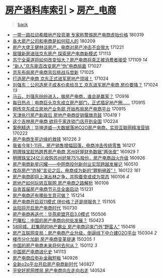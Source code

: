 [房产语料库索引](../../README.md)  > [房产_电商](房产_电商.md)
====
> [back](../README.md)

- [一带一路拉动希腊地产投资潮 专家称警惕房产电商虚抬价格](http://jkwz.applinzi.com/ittc/7082096104340718609.html#%E4%B8%80%E5%B8%A6%E4%B8%80%E8%B7%AF%E6%8B%89%E5%8A%A8%E5%B8%8C%E8%85%8A%E5%9C%B0%E4%BA%A7%E6%8A%95%E8%B5%84%E6%BD%AE+%E4%B8%93%E5%AE%B6%E7%A7%B0%E8%AD%A6%E6%83%95%E6%88%BF%E4%BA%A7%E7%94%B5%E5%95%86%E8%99%9A%E6%8A%AC%E4%BB%B7%E6%A0%BC) 180319  
- [各大房产公司和电商是如何招人的](http://jkwz.applinzi.com/ittc/7062471644151284743.html#%E5%90%84%E5%A4%A7%E6%88%BF%E4%BA%A7%E5%85%AC%E5%8F%B8%E5%92%8C%E7%94%B5%E5%95%86%E6%98%AF%E5%A6%82%E4%BD%95%E6%8B%9B%E4%BA%BA%E7%9A%84) 180209  
- [房产大佬王健林谈房产，电商对房产冲击不会很大](http://jkwz.applinzi.com/ittc/7049256976641426449.html#%E6%88%BF%E4%BA%A7%E5%A4%A7%E4%BD%AC%E7%8E%8B%E5%81%A5%E6%9E%97%E8%B0%88%E6%88%BF%E4%BA%A7%EF%BC%8C%E7%94%B5%E5%95%86%E5%AF%B9%E6%88%BF%E4%BA%A7%E5%86%B2%E5%87%BB%E4%B8%8D%E4%BC%9A%E5%BE%88%E5%A4%A7) 171221  
- [居理新房进驻京东房产 探索房产电商新模式](http://jkwz.applinzi.com/ittc/7035442131022382096.html#%E5%B1%85%E7%90%86%E6%96%B0%E6%88%BF%E8%BF%9B%E9%A9%BB%E4%BA%AC%E4%B8%9C%E6%88%BF%E4%BA%A7+%E6%8E%A2%E7%B4%A2%E6%88%BF%E4%BA%A7%E7%94%B5%E5%95%86%E6%96%B0%E6%A8%A1%E5%BC%8F) 171113  
- [苏宁全渠道将如何改变恒大？房产电商将真正被消费者接受](http://jkwz.applinzi.com/ittc/7033933471674795025.html#%E8%8B%8F%E5%AE%81%E5%85%A8%E6%B8%A0%E9%81%93%E5%B0%86%E5%A6%82%E4%BD%95%E6%94%B9%E5%8F%98%E6%81%92%E5%A4%A7%EF%BC%9F%E6%88%BF%E4%BA%A7%E7%94%B5%E5%95%86%E5%B0%86%E7%9C%9F%E6%AD%A3%E8%A2%AB%E6%B6%88%E8%B4%B9%E8%80%85%E6%8E%A5%E5%8F%97) 171109 *14* 
- [“新人”京东能否改变房产“伪”电商局面](http://jkwz.applinzi.com/ittc/7029178832807003153.html#%E2%80%9C%E6%96%B0%E4%BA%BA%E2%80%9D%E4%BA%AC%E4%B8%9C%E8%83%BD%E5%90%A6%E6%94%B9%E5%8F%98%E6%88%BF%E4%BA%A7%E2%80%9C%E4%BC%AA%E2%80%9D%E7%94%B5%E5%95%86%E5%B1%80%E9%9D%A2) 171027  
- [京东布局房产电商背后挑战与尝新](http://jkwz.applinzi.com/ittc/7028407851490477072.html#%E4%BA%AC%E4%B8%9C%E5%B8%83%E5%B1%80%E6%88%BF%E4%BA%A7%E7%94%B5%E5%95%86%E8%83%8C%E5%90%8E%E6%8C%91%E6%88%98%E4%B8%8E%E5%B0%9D%E6%96%B0) 171025  
- [打造房产电商 京东正式进军房地产领域！](http://jkwz.applinzi.com/ittc/7028121249644020752.html#%E6%89%93%E9%80%A0%E6%88%BF%E4%BA%A7%E7%94%B5%E5%95%86+%E4%BA%AC%E4%B8%9C%E6%AD%A3%E5%BC%8F%E8%BF%9B%E5%86%9B%E6%88%BF%E5%9C%B0%E4%BA%A7%E9%A2%86%E5%9F%9F%EF%BC%81) 171024  
- [刘强东：公司造房子成本价卖给员工 京东进军房产电商 房价要降？](http://jkwz.applinzi.com/ittc/7028112934314705936.html#%E5%88%98%E5%BC%BA%E4%B8%9C%EF%BC%9A%E5%85%AC%E5%8F%B8%E9%80%A0%E6%88%BF%E5%AD%90%E6%88%90%E6%9C%AC%E4%BB%B7%E5%8D%96%E7%BB%99%E5%91%98%E5%B7%A5+%E4%BA%AC%E4%B8%9C%E8%BF%9B%E5%86%9B%E6%88%BF%E4%BA%A7%E7%94%B5%E5%95%86+%E6%88%BF%E4%BB%B7%E8%A6%81%E9%99%8D%EF%BC%9F) 171024 *13* 
- [马云、刘强东纷纷进入，做房产电商，谁会是赢家？](http://jkwz.applinzi.com/ittc/7014043221301396496.html#%E9%A9%AC%E4%BA%91%E3%80%81%E5%88%98%E5%BC%BA%E4%B8%9C%E7%BA%B7%E7%BA%B7%E8%BF%9B%E5%85%A5%EF%BC%8C%E5%81%9A%E6%88%BF%E4%BA%A7%E7%94%B5%E5%95%86%EF%BC%8C%E8%B0%81%E4%BC%9A%E6%98%AF%E8%B5%A2%E5%AE%B6%EF%BC%9F) 170916  
- [每日热点｜电商巨头京东成立房产部门，正式插足地产圈……](http://jkwz.applinzi.com/ittc/7013488759159653137.html#%E6%AF%8F%E6%97%A5%E7%83%AD%E7%82%B9%EF%BD%9C%E7%94%B5%E5%95%86%E5%B7%A8%E5%A4%B4%E4%BA%AC%E4%B8%9C%E6%88%90%E7%AB%8B%E6%88%BF%E4%BA%A7%E9%83%A8%E9%97%A8%EF%BC%8C%E6%AD%A3%E5%BC%8F%E6%8F%92%E8%B6%B3%E5%9C%B0%E4%BA%A7%E5%9C%88%E2%80%A6%E2%80%A6) 170915  
- [网传京东成立房地产业务部 开始布局房产电商平台](http://jkwz.applinzi.com/ittc/7013482025775006737.html#%E7%BD%91%E4%BC%A0%E4%BA%AC%E4%B8%9C%E6%88%90%E7%AB%8B%E6%88%BF%E5%9C%B0%E4%BA%A7%E4%B8%9A%E5%8A%A1%E9%83%A8+%E5%BC%80%E5%A7%8B%E5%B8%83%E5%B1%80%E6%88%BF%E4%BA%A7%E7%94%B5%E5%95%86%E5%B9%B3%E5%8F%B0) 170915  
- [天津执行房产新政后 房地产电商促销偃旗息鼓](http://jkwz.applinzi.com/ittc/6958267236237181957.html#%E5%A4%A9%E6%B4%A5%E6%89%A7%E8%A1%8C%E6%88%BF%E4%BA%A7%E6%96%B0%E6%94%BF%E5%90%8E+%E6%88%BF%E5%9C%B0%E4%BA%A7%E7%94%B5%E5%95%86%E4%BF%83%E9%94%80%E5%81%83%E6%97%97%E6%81%AF%E9%BC%93) 170419 *1* 
- [这个吉林房产电商 欲将千家连锁门店开到全国](http://jkwz.applinzi.com/ittc/6937839236073128965.html#%E8%BF%99%E4%B8%AA%E5%90%89%E6%9E%97%E6%88%BF%E4%BA%A7%E7%94%B5%E5%95%86+%E6%AC%B2%E5%B0%86%E5%8D%83%E5%AE%B6%E8%BF%9E%E9%94%81%E9%97%A8%E5%BA%97%E5%BC%80%E5%88%B0%E5%85%A8%E5%9B%BD) 170224  
- [案例精选｜华坤道威—大数据落地O2O房产电商，实现互联网精准营销](http://jkwz.applinzi.com/ittc/6937460578368095236.html#%E6%A1%88%E4%BE%8B%E7%B2%BE%E9%80%89%EF%BD%9C%E5%8D%8E%E5%9D%A4%E9%81%93%E5%A8%81%E2%80%94%E5%A4%A7%E6%95%B0%E6%8D%AE%E8%90%BD%E5%9C%B0O2O%E6%88%BF%E4%BA%A7%E7%94%B5%E5%95%86%EF%BC%8C%E5%AE%9E%E7%8E%B0%E4%BA%92%E8%81%94%E7%BD%91%E7%B2%BE%E5%87%86%E8%90%A5%E9%94%80) 170222  
- [房产电商生死边缘的救赎](http://jkwz.applinzi.com/ittc/6916040073178252292.html#%E6%88%BF%E4%BA%A7%E7%94%B5%E5%95%86%E7%94%9F%E6%AD%BB%E8%BE%B9%E7%BC%98%E7%9A%84%E6%95%91%E8%B5%8E) 161226 *3* 
- [我省今年1-11月，房产销售增幅回落，电商冲击传统零售](http://jkwz.applinzi.com/ittc/6912526349087802373.html#%E6%88%91%E7%9C%81%E4%BB%8A%E5%B9%B41-11%E6%9C%88%EF%BC%8C%E6%88%BF%E4%BA%A7%E9%94%80%E5%94%AE%E5%A2%9E%E5%B9%85%E5%9B%9E%E8%90%BD%EF%BC%8C%E7%94%B5%E5%95%86%E5%86%B2%E5%87%BB%E4%BC%A0%E7%BB%9F%E9%9B%B6%E5%94%AE) 161217  
- [明牌珠宝趁热跨界房产电商 苏州好屋财务数据“两张皮”](http://jkwz.applinzi.com/ittc/6883086721872299012.html#%E6%98%8E%E7%89%8C%E7%8F%A0%E5%AE%9D%E8%B6%81%E7%83%AD%E8%B7%A8%E7%95%8C%E6%88%BF%E4%BA%A7%E7%94%B5%E5%95%86+%E8%8B%8F%E5%B7%9E%E5%A5%BD%E5%B1%8B%E8%B4%A2%E5%8A%A1%E6%95%B0%E6%8D%AE%E2%80%9C%E4%B8%A4%E5%BC%A0%E7%9A%AE%E2%80%9D) 160929 *1* 
- [明牌珠宝24亿元收购苏州好屋75%股份，房产电商战火升级](http://jkwz.applinzi.com/ittc/6882249416483800068.html#%E6%98%8E%E7%89%8C%E7%8F%A0%E5%AE%9D24%E4%BA%BF%E5%85%83%E6%94%B6%E8%B4%AD%E8%8B%8F%E5%B7%9E%E5%A5%BD%E5%B1%8B75%25%E8%82%A1%E4%BB%BD%EF%BC%8C%E6%88%BF%E4%BA%A7%E7%94%B5%E5%95%86%E6%88%98%E7%81%AB%E5%8D%87%E7%BA%A7) 160926  
- [房产电商新星闪耀——中网商投创新创业实现跨越发展记](http://jkwz.applinzi.com/ittc/6830662902755099653.html#%E6%88%BF%E4%BA%A7%E7%94%B5%E5%95%86%E6%96%B0%E6%98%9F%E9%97%AA%E8%80%80%E2%80%94%E2%80%94%E4%B8%AD%E7%BD%91%E5%95%86%E6%8A%95%E5%88%9B%E6%96%B0%E5%88%9B%E4%B8%9A%E5%AE%9E%E7%8E%B0%E8%B7%A8%E8%B6%8A%E5%8F%91%E5%B1%95%E8%AE%B0) 160510  
- [库存房产“炸掉”言论之后，电商成为新的“罪魁祸首”！](http://jkwz.applinzi.com/ittc/6790182463435441157.html#%E5%BA%93%E5%AD%98%E6%88%BF%E4%BA%A7%E2%80%9C%E7%82%B8%E6%8E%89%E2%80%9D%E8%A8%80%E8%AE%BA%E4%B9%8B%E5%90%8E%EF%BC%8C%E7%94%B5%E5%95%86%E6%88%90%E4%B8%BA%E6%96%B0%E7%9A%84%E2%80%9C%E7%BD%AA%E9%AD%81%E7%A5%B8%E9%A6%96%E2%80%9D%EF%BC%81) 160122 *161* 
- [房产电商即将上演丛林之争，并购蚕食或成为常态](http://jkwz.applinzi.com/ittc/6784257639710196741.html#%E6%88%BF%E4%BA%A7%E7%94%B5%E5%95%86%E5%8D%B3%E5%B0%86%E4%B8%8A%E6%BC%94%E4%B8%9B%E6%9E%97%E4%B9%8B%E4%BA%89%EF%BC%8C%E5%B9%B6%E8%B4%AD%E8%9A%95%E9%A3%9F%E6%88%96%E6%88%90%E4%B8%BA%E5%B8%B8%E6%80%81) 160106 *4* 
- [房地产如何玩转互联网 房产电商之路解析](http://jkwz.applinzi.com/ittc/6784222590881235972.html#%E6%88%BF%E5%9C%B0%E4%BA%A7%E5%A6%82%E4%BD%95%E7%8E%A9%E8%BD%AC%E4%BA%92%E8%81%94%E7%BD%91+%E6%88%BF%E4%BA%A7%E7%94%B5%E5%95%86%E4%B9%8B%E8%B7%AF%E8%A7%A3%E6%9E%90) 160106  
- [自贡首届房产电商节元旦全面启动](http://jkwz.applinzi.com/ittc/6781886045515940868.html#%E8%87%AA%E8%B4%A1%E9%A6%96%E5%B1%8A%E6%88%BF%E4%BA%A7%E7%94%B5%E5%95%86%E8%8A%82%E5%85%83%E6%97%A6%E5%85%A8%E9%9D%A2%E5%90%AF%E5%8A%A8) 151231  
- [房产电商还有哪些生意可做？](http://jkwz.applinzi.com/ittc/6775759405450789893.html#%E6%88%BF%E4%BA%A7%E7%94%B5%E5%95%86%E8%BF%98%E6%9C%89%E5%93%AA%E4%BA%9B%E7%94%9F%E6%84%8F%E5%8F%AF%E5%81%9A%EF%BC%9F) 151214  
- [房产电商开启双11模式 拼价格？还是拼服务？](http://jkwz.applinzi.com/ittc/6761224728761336836.html#%E6%88%BF%E4%BA%A7%E7%94%B5%E5%95%86%E5%BC%80%E5%90%AF%E5%8F%8C11%E6%A8%A1%E5%BC%8F+%E6%8B%BC%E4%BB%B7%E6%A0%BC%EF%BC%9F%E8%BF%98%E6%98%AF%E6%8B%BC%E6%9C%8D%E5%8A%A1%EF%BC%9F) 151105  
- [岳阳将开启房产电商时代](http://jkwz.applinzi.com/ittc/547650611437074459.html#%E5%B2%B3%E9%98%B3%E5%B0%86%E5%BC%80%E5%90%AF%E6%88%BF%E4%BA%A7%E7%94%B5%E5%95%86%E6%97%B6%E4%BB%A3) 150730  
- [房产电商再迭代：华燕房盟开启3.0模式](http://jkwz.applinzi.com/ittc/547650611409035477.html#%E6%88%BF%E4%BA%A7%E7%94%B5%E5%95%86%E5%86%8D%E8%BF%AD%E4%BB%A3%EF%BC%9A%E5%8D%8E%E7%87%95%E6%88%BF%E7%9B%9F%E5%BC%80%E5%90%AF3.0%E6%A8%A1%E5%BC%8F) 150506  
- [巴曙松：中国的房产电商向何处发展？](http://jkwz.applinzi.com/ittc/547650611406615857.html#%E5%B7%B4%E6%9B%99%E6%9D%BE%EF%BC%9A%E4%B8%AD%E5%9B%BD%E7%9A%84%E6%88%BF%E4%BA%A7%E7%94%B5%E5%95%86%E5%90%91%E4%BD%95%E5%A4%84%E5%8F%91%E5%B1%95%EF%BC%9F) 150423  
- [58同城、赶集网的地产霸业 房产电商迎来门外“野蛮人”](http://jkwz.applinzi.com/ittc/547650611404696825.html#58%E5%90%8C%E5%9F%8E%E3%80%81%E8%B5%B6%E9%9B%86%E7%BD%91%E7%9A%84%E5%9C%B0%E4%BA%A7%E9%9C%B8%E4%B8%9A+%E6%88%BF%E4%BA%A7%E7%94%B5%E5%95%86%E8%BF%8E%E6%9D%A5%E9%97%A8%E5%A4%96%E2%80%9C%E9%87%8E%E8%9B%AE%E4%BA%BA%E2%80%9D) 150416  
- [房产互联网变局：房产电商产业升级，倒逼线下中介建O2O平台](http://jkwz.applinzi.com/ittc/547650611394834540.html#%E6%88%BF%E4%BA%A7%E4%BA%92%E8%81%94%E7%BD%91%E5%8F%98%E5%B1%80%EF%BC%9A%E6%88%BF%E4%BA%A7%E7%94%B5%E5%95%86%E4%BA%A7%E4%B8%9A%E5%8D%87%E7%BA%A7%EF%BC%8C%E5%80%92%E9%80%BC%E7%BA%BF%E4%B8%8B%E4%B8%AD%E4%BB%8B%E5%BB%BAO2O%E5%B9%B3%E5%8F%B0) 150304 *2* 
- [楼市分化加剧 房产电商变革提速](http://jkwz.applinzi.com/ittc/547650611390750013.html#%E6%A5%BC%E5%B8%82%E5%88%86%E5%8C%96%E5%8A%A0%E5%89%A7+%E6%88%BF%E4%BA%A7%E7%94%B5%E5%95%86%E5%8F%98%E9%9D%A9%E6%8F%90%E9%80%9F) 150205 *1* 
- [中国的房产电商未来将何去何从？](http://jkwz.applinzi.com/ittc/547650611383865640.html#%E4%B8%AD%E5%9B%BD%E7%9A%84%E6%88%BF%E4%BA%A7%E7%94%B5%E5%95%86%E6%9C%AA%E6%9D%A5%E5%B0%86%E4%BD%95%E5%8E%BB%E4%BD%95%E4%BB%8E%EF%BC%9F) 150112 *3* 
- [中国房产电商进化史](http://jkwz.applinzi.com/ittc/547650611378264682.html#%E4%B8%AD%E5%9B%BD%E6%88%BF%E4%BA%A7%E7%94%B5%E5%95%86%E8%BF%9B%E5%8C%96%E5%8F%B2) 141113  
- [房产电商应弥补金融短板](http://jkwz.applinzi.com/ittc/547650611375891900.html#%E6%88%BF%E4%BA%A7%E7%94%B5%E5%95%86%E5%BA%94%E5%BC%A5%E8%A1%A5%E9%87%91%E8%9E%8D%E7%9F%AD%E6%9D%BF) 140926  
- [全新o2o平台开启房产电商新时代](http://jkwz.applinzi.com/ittc/547650611372936709.html#%E5%85%A8%E6%96%B0o2o%E5%B9%B3%E5%8F%B0%E5%BC%80%E5%90%AF%E6%88%BF%E4%BA%A7%E7%94%B5%E5%95%86%E6%96%B0%E6%97%B6%E4%BB%A3) 140827  
- [平安好房网搅局 房产电商向左走向右走](http://jkwz.applinzi.com/ittc/547650611365439895.html#%E5%B9%B3%E5%AE%89%E5%A5%BD%E6%88%BF%E7%BD%91%E6%90%85%E5%B1%80+%E6%88%BF%E4%BA%A7%E7%94%B5%E5%95%86%E5%90%91%E5%B7%A6%E8%B5%B0%E5%90%91%E5%8F%B3%E8%B5%B0) 140524  
